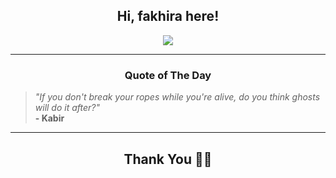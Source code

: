 <h2 align="center"> Hi, fakhira here!</h2>

<p align="center">
<a href="https://github.com/fakhiralkda" alt="github streak"><img src="https://dvst-streak.herokuapp.com/?user=fakhiralkda&theme=tokyonight&fire=DD472C"></a>
</p>

<hr>
<h3 align="center">Quote of The Day</h3>
<p align="center">
<blockquote>
<i>"If you don't break your ropes while you're alive, do you think ghosts will do it after?"</i>
<br>
<b>- Kabir</b>
</blockquote>
</p>


<hr>
<h2 align="center">Thank You 🙏🏼</h2>
